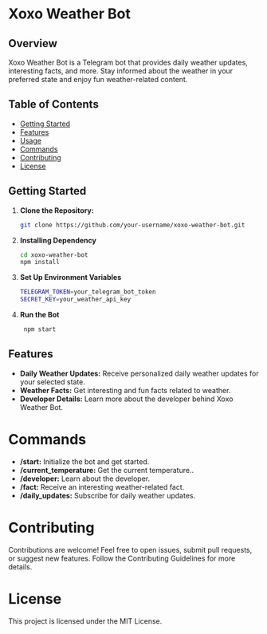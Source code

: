 # Xoxo Weather Bot

## Overview

Xoxo Weather Bot is a Telegram bot that provides daily weather updates, interesting facts, and more. Stay informed about the weather in your preferred state and enjoy fun weather-related content.

## Table of Contents

- [Getting Started](#getting-started)
- [Features](#features)
- [Usage](#usage)
- [Commands](#commands)
- [Contributing](#contributing)
- [License](#license)

## Getting Started

1. **Clone the Repository:**

   ```bash
   git clone https://github.com/your-username/xoxo-weather-bot.git
2. **Installing Dependency**

   ```bash
   cd xoxo-weather-bot
   npm install

3. **Set Up Environment Variables**

   ```bash
   TELEGRAM_TOKEN=your_telegram_bot_token
   SECRET_KEY=your_weather_api_key

4. **Run the Bot**

   ```bash
    npm start   
## Features
- **Daily Weather Updates:** Receive personalized daily weather updates for your selected state.
- **Weather Facts:** Get interesting and fun facts related to weather.
- **Developer Details:** Learn more about the developer behind Xoxo Weather Bot.

# Commands
- **/start:** Initialize the bot and get started.
- **/current_temperature:** Get the current temperature..
- **/developer:** Learn about the developer.
- **/fact:** Receive an interesting weather-related fact.
- **/daily_updates:** Subscribe for daily weather updates.

# Contributing
Contributions are welcome! Feel free to open issues, submit pull requests, or suggest new features. Follow the Contributing Guidelines for more details.

# License
This project is licensed under the MIT License.
  

   
